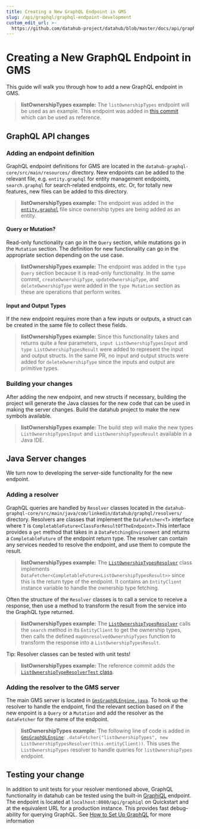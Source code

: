 ```yaml
---
title: Creating a New GraphQL Endpoint in GMS
slug: /api/graphql/graphql-endpoint-development
custom_edit_url: >-
  https://github.com/datahub-project/datahub/blob/master/docs/api/graphql/graphql-endpoint-development.md
---
```

# Creating a New GraphQL Endpoint in GMS

This guide will walk you through how to add a new GraphQL endpoint in GMS. 
> **listOwnershipTypes example:** The `listOwnershipTypes` endpoint will be used as an example. This endpoint was added in [this commit](https://github.com/datahub-project/datahub/commit/ea92b86e6ab4cbb18742fb8db6bc11fae8970cdb#diff-df9c96427d45d7af6d92dd6caa23a349357dbc4bdb915768ab4ce000a4286964) which can be used as reference.

## GraphQL API changes

### Adding an endpoint definition
GraphQL endpoint definitions for GMS are located in the `datahub-graphql-core/src/main/resources/` directory. New endpoints can be added to the relevant file, e.g. `entity.graphql` for entity management endpoints, `search.graphql` for search-related endpoints, etc. Or, for totally new features, new files can be added to this directory. 

> **listOwnershipTypes example:** The endpoint was added in the [`entity.graphql`](https://github.com/datahub-project/datahub/commit/ea92b86e6ab4cbb18742fb8db6bc11fae8970cdb#diff-df9c96427d45d7af6d92dd6caa23a349357dbc4bdb915768ab4ce000a4286964) file since ownership types are being added as an entity. 

#### Query or Mutation? 
Read-only functionality can go in the `Query` section, while mutations go in the `Mutation` section. The definition for new functionality can go in the appropriate section depending on the use case. 
> **listOwnershipTypes example:** The endpoint was added in the `type Query` section because it is read-only functionality. In the same commit, `createOwnershipType`, `updateOwnershipType`, and `deleteOwnershipType` were added in the `type Mutation` section as these are operations that perform writes.

#### Input and Output Types
If the new endpoint requires more than a few inputs or outputs, a struct can be created in the same file to collect these fields. 
> **listOwnershipTypes example:** Since this functionality takes and returns quite a few parameters, `input ListOwnershipTypesInput` and `type ListOwnershipTypesResult` were added to represent the input and output structs. In the same PR, no input and output structs were added for `deleteOwnershipType` since the inputs and output are primitive types.

### Building your changes
After adding the new endpoint, and new structs if necessary, building the project will generate the Java classes for the new code that can be used in making the server changes. Build the datahub project to make the new symbols available. 
> **listOwnershipTypes example:** The build step will make the new types `ListOwnershipTypesInput` and `ListOwnershipTypesResult` available in a Java IDE.

## Java Server changes
We turn now to developing the server-side functionality for the new endpoint.
### Adding a resolver
GraphQL queries are handled by `Resolver` classes located in the `datahub-graphql-core/src/main/java/com/linkedin/datahub/graphql/resolvers/` directory. Resolvers are classes that implement the `DataFetcher<T>` interface where `T` is `CompletableFuture<ClassForResultOfTheEndpoint>`.This interface provides a `get` method that takes in a `DataFetchingEnvironment` and returns a `CompletableFuture` of the endpoint return type. The resolver can contain any services needed to resolve the endpoint, and use them to compute the result.
> **listOwnershipTypes example:** The [`ListOwnershipTypesResolver`](https://github.com/datahub-project/datahub/commit/ea92b86e6ab4cbb18742fb8db6bc11fae8970cdb#diff-d2ad02d0ec286017d032640cfdb289fbdad554ef5f439355104766fa068513ac) class implements `DataFetcher<CompletableFuture<ListOwnershipTypesResult>>` since this is the return type of the endpoint. It contains an `EntityClient` instance variable to handle the ownership type fetching. 

Often the structure of the `Resolver` classes is to call a service to receive a response, then use a method to transform the result from the service into the GraphQL type returned.
> **listOwnershipTypes example:** The [`ListOwnershipTypesResolver`](https://github.com/datahub-project/datahub/commit/ea92b86e6ab4cbb18742fb8db6bc11fae8970cdb#diff-d2ad02d0ec286017d032640cfdb289fbdad554ef5f439355104766fa068513ac) calls the `search` method in its `EntityClient` to get the ownership types, then calls the defined `mapUnresolvedOwnershipTypes` function to transform the response into a `ListOwnershipTypesResult`.

Tip: Resolver classes can be tested with unit tests! 
> **listOwnershipTypes example:** The reference commit adds the [`ListOwnershipTypeResolverTest` class](https://github.com/datahub-project/datahub/commit/ea92b86e6ab4cbb18742fb8db6bc11fae8970cdb#diff-9443d70b221e36e9d47bfa9244673d1cd553a92ae496d03622932ad0a4832045).

### Adding the resolver to the GMS server
The main GMS server is located in [`GmsGraphQLEngine.java`](https://github.com/datahub-project/datahub/blob/master/datahub-graphql-core/src/main/java/com/linkedin/datahub/graphql/GmsGraphQLEngine.java). To hook up the resolver to handle the endpoint, find the relevant section based on if the new enpoint is a `Query` or a `Mutation` and add the resolver as the `dataFetcher` for the name of the endpoint. 
> **listOwnershipTypes example:** The following line of code is added in [`GmsGraphQLEngine`](https://github.com/datahub-project/datahub/commit/ea92b86e6ab4cbb18742fb8db6bc11fae8970cdb#diff-e04c9c2d80cbfd7aa7e3e0f867248464db0f6497684661132d6ead81ded21856): `.dataFetcher("listOwnershipTypes", new ListOwnershipTypesResolver(this.entityClient))`. This uses the `ListOwnershipTypes` resolver to handle queries for `listOwnershipTypes` endpoint. 

## Testing your change
In addition to unit tests for your resolver mentioned above, GraphQL functionality in datahub can be tested using the built-in [GraphiQL](https://www.gatsbyjs.com/docs/how-to/querying-data/running-queries-with-graphiql/) endpoint. The endpoint is located at `localhost:8080/api/graphiql` on Quickstart and at the equivalent URL for a production instance. This provides fast debug-ability for querying GraphQL. See [How to Set Up GraphQL](./how-to-set-up-graphql.md#graphql-explorer-graphiql) for more information
